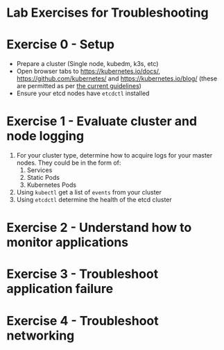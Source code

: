 # Lab Exercises for Troubleshooting

# Exercise 0 - Setup

* Prepare a cluster (Single node, kubedm, k3s, etc)
* Open browser tabs to https://kubernetes.io/docs/, https://github.com/kubernetes/ and  https://kubernetes.io/blog/ (these are permitted as per [the current guidelines](https://docs.linuxfoundation.org/tc-docs/certification/certification-resources-allowed#certified-kubernetes-administrator-cka-and-cerified-kubernetes-application-developer-ckad))
* Ensure your etcd nodes have `etcdctl` installed

# Exercise 1 - Evaluate cluster and node logging

1. For your cluster type, determine how to acquire logs for your master nodes. They could be in the form of:
    1. Services
    2. Static Pods
    3. Kubernetes Pods
2. Using `kubectl` get a list of `events` from your cluster
2. Using `etcdctl` determine the health of the etcd cluster

# Exercise 2 - Understand how to monitor applications



# Exercise 3 - Troubleshoot application failure

# Exercise 4 - Troubleshoot networking